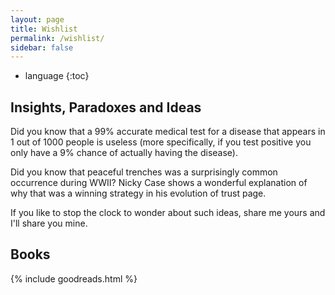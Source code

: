 ```yaml
---
layout: page
title: Wishlist
permalink: /wishlist/
sidebar: false
---
```


* language
{:toc}

## Insights, Paradoxes and Ideas

Did you know that a 99% accurate medical test for a disease that appears in 1 out of 1000 people is useless (more specifically, if you test positive you only have a 9% chance of actually having the disease).

Did you know that peaceful trenches was a surprisingly common occurrence during WWII? Nicky Case shows a wonderful explanation of why that was a winning strategy in his evolution of trust page.

If you like to stop the clock to wonder about such ideas, share me yours and I'll share you mine.

## Books

<!--
I've compiled this list using [goodreads](https://www.goodreads.com/{{ site.author.goodreads }}).
-->

{% include goodreads.html %}

